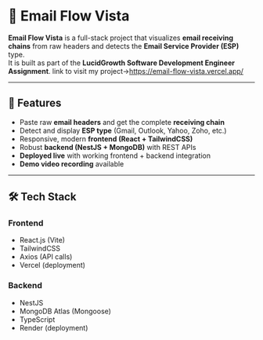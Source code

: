 # 📧 Email Flow Vista

**Email Flow Vista** is a full-stack project that visualizes **email receiving chains** from raw headers and detects the **Email Service Provider (ESP)** type.  
It is built as part of the **LucidGrowth Software Development Engineer Assignment**.
link to visit my project->https://email-flow-vista.vercel.app/

---

## 🚀 Features
- Paste raw **email headers** and get the complete **receiving chain**
- Detect and display **ESP type** (Gmail, Outlook, Yahoo, Zoho, etc.)
- Responsive, modern **frontend (React + TailwindCSS)**
- Robust **backend (NestJS + MongoDB)** with REST APIs
- **Deployed live** with working frontend + backend integration
- **Demo video recording** available

---

## 🛠 Tech Stack
### Frontend
- React.js (Vite)
- TailwindCSS
- Axios (API calls)
- Vercel (deployment)

### Backend
- NestJS
- MongoDB Atlas (Mongoose)
- TypeScript
- Render (deployment)
